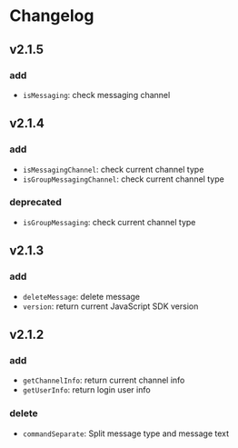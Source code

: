 Changelog
=========


## v2.1.5  
  
### add  
 * `isMessaging`: check messaging channel  
   
  


## v2.1.4  
  
### add  
 * `isMessagingChannel`: check current channel type  
 * `isGroupMessagingChannel`: check current channel type    
  
### deprecated  
 * `isGroupMessaging`: check current channel type  
  


## v2.1.3  
   
### add  

 * `deleteMessage`: delete message   
 * `version`: return current JavaScript SDK version   
   


## v2.1.2   

### add  

 * `getChannelInfo`: return current channel info   
 * `getUserInfo`: return login user info   
 

### delete  

 * `commandSeparate`: Split message type and message text    

